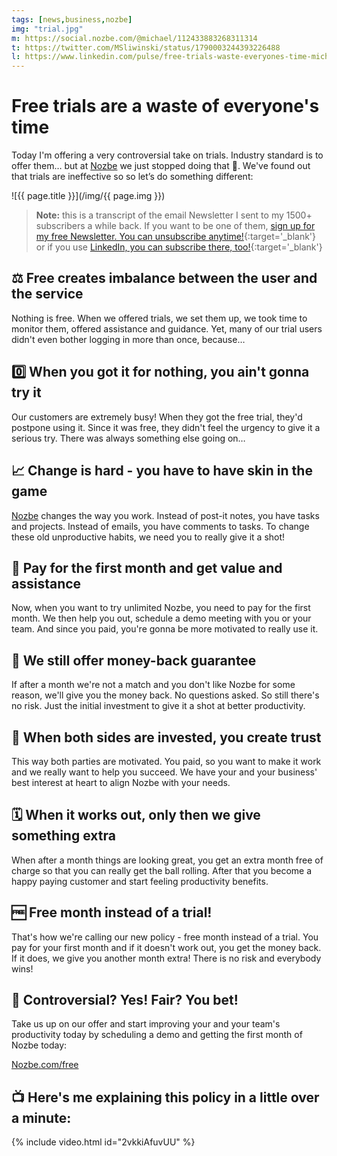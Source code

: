 ```yaml
---
tags: [news,business,nozbe]
img: "trial.jpg"
m: https://social.nozbe.com/@michael/112433883268311314
t: https://twitter.com/MSliwinski/status/1790003244393226488
l: https://www.linkedin.com/pulse/free-trials-waste-everyones-time-michael-sliwinski-k7ire
---
```


# Free trials are a waste of everyone's time

Today I'm offering a very controversial take on trials. Industry standard is to offer them… but at [Nozbe][n] we just stopped doing that 🛑. We've found out that trials are ineffective so so let’s do something different:
<!--More-->

![{{ page.title }}](/img/{{ page.img }})

> **Note:** this is a transcript of the email Newsletter I sent to my 1500+ subscribers a while back. If you want to be one of them, [sign up for my free Newsletter. You can unsubscribe anytime!](https://michael.gratis/n){:target='_blank'} or if you use [LinkedIn, you can subscribe there, too!](https://michael.gratis/inn){:target='_blank'}

## ⚖️ Free creates imbalance between the user and the service

Nothing is free. When we offered trials, we set them up, we took time to monitor them, offered assistance and guidance. Yet, many of our trial users didn't even bother logging in more than once, because…

## 0️⃣ When you got it for nothing, you ain't gonna try it

Our customers are extremely busy! When they got the free trial, they'd postpone using it. Since it was free, they didn't feel the urgency to give it a serious try. There was always something else going on…

## 📈 Change is hard - you have to have skin in the game

[Nozbe][n] changes the way you work. Instead of post-it notes, you have tasks and projects. Instead of emails, you have comments to tasks. To change these old unproductive habits, we need you to really give it a shot!

## 🤝 Pay for the first month and get value and assistance

Now, when you want to try unlimited Nozbe, you need to pay for the first month. We then help you out, schedule a demo meeting with you or your team. And since you paid, you're gonna be more motivated to really use it.

## 🔐 We still offer money-back guarantee

If after a month we're not a match and you don't like Nozbe for some reason, we'll give you the money back. No questions asked. So still there's no risk. Just the initial investment to give it a shot at better productivity.

## 🤗 When both sides are invested, you create trust

This way both parties are motivated. You paid, so you want to make it work and we really want to help you succeed. We have your and your business' best interest at heart to align Nozbe with your needs.

## 🗓️ When it works out, only then we give something extra

When after a month things are looking great, you get an extra month free of charge so that you can really get the ball rolling. After that you become a happy paying customer and start feeling productivity benefits.

## 🆓 Free month instead of a trial!

That's how we're calling our new policy - free month instead of a trial. You pay for your first month and if it doesn't work out, you get the money back. If it does, we give you another month extra! There is no risk and everybody wins!

## 🚀 Controversial? Yes! Fair? You bet!

Take us up on our offer and start improving your and your team's productivity today by scheduling a demo and getting the first month of Nozbe today:

[Nozbe.com/free](https://nozbe.com/free?c=michaelteam)

## 📺 Here's me explaining this policy in a little over a minute:

{% include video.html id="2vkkiAfuvUU" %}

[n]: https://michael.gratis/nozbe
[np]: https://michael.gratis/nozbepersonal